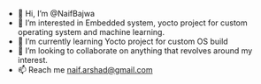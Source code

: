 - 👋 Hi, I’m @NaifBajwa
- 👀 I’m interested in Embedded system, yocto project for custom operating system and machine learning.
- 🌱 I’m currently learning Yocto project for custom OS build
- 💞️ I’m looking to collaborate on anything that revolves around my interest.
- 📫 Reach me naif.arshad@gmail.com

<!---
NaifBajwa/NaifBajwa is a ✨ special ✨ repository because its `README.md` (this file) appears on your GitHub profile.
You can click the Preview link to take a look at your changes.
--->
